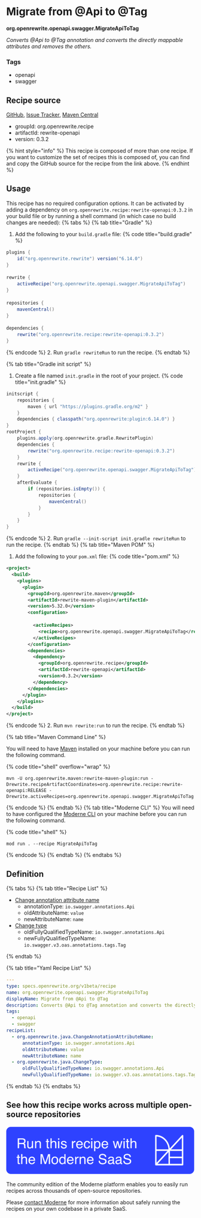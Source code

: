 # Migrate from @Api to @Tag

**org.openrewrite.openapi.swagger.MigrateApiToTag**

_Converts @Api to @Tag annotation and converts the directly mappable attributes and removes the others._

### Tags

* openapi
* swagger

## Recipe source

[GitHub](https://github.com/openrewrite/rewrite-openapi/blob/main/src/main/resources/META-INF/rewrite/swagger-2.yml), [Issue Tracker](https://github.com/openrewrite/rewrite-openapi/issues), [Maven Central](https://central.sonatype.com/artifact/org.openrewrite.recipe/rewrite-openapi/0.3.2/jar)

* groupId: org.openrewrite.recipe
* artifactId: rewrite-openapi
* version: 0.3.2

{% hint style="info" %}
This recipe is composed of more than one recipe. If you want to customize the set of recipes this is composed of, you can find and copy the GitHub source for the recipe from the link above.
{% endhint %}

## Usage

This recipe has no required configuration options. It can be activated by adding a dependency on `org.openrewrite.recipe:rewrite-openapi:0.3.2` in your build file or by running a shell command (in which case no build changes are needed): 
{% tabs %}
{% tab title="Gradle" %}
1. Add the following to your `build.gradle` file:
{% code title="build.gradle" %}
```groovy
plugins {
    id("org.openrewrite.rewrite") version("6.14.0")
}

rewrite {
    activeRecipe("org.openrewrite.openapi.swagger.MigrateApiToTag")
}

repositories {
    mavenCentral()
}

dependencies {
    rewrite("org.openrewrite.recipe:rewrite-openapi:0.3.2")
}
```
{% endcode %}
2. Run `gradle rewriteRun` to run the recipe.
{% endtab %}

{% tab title="Gradle init script" %}
1. Create a file named `init.gradle` in the root of your project.
{% code title="init.gradle" %}
```groovy
initscript {
    repositories {
        maven { url "https://plugins.gradle.org/m2" }
    }
    dependencies { classpath("org.openrewrite:plugin:6.14.0") }
}
rootProject {
    plugins.apply(org.openrewrite.gradle.RewritePlugin)
    dependencies {
        rewrite("org.openrewrite.recipe:rewrite-openapi:0.3.2")
    }
    rewrite {
        activeRecipe("org.openrewrite.openapi.swagger.MigrateApiToTag")
    }
    afterEvaluate {
        if (repositories.isEmpty()) {
            repositories {
                mavenCentral()
            }
        }
    }
}
```
{% endcode %}
2. Run `gradle --init-script init.gradle rewriteRun` to run the recipe.
{% endtab %}
{% tab title="Maven POM" %}
1. Add the following to your `pom.xml` file:
{% code title="pom.xml" %}
```xml
<project>
  <build>
    <plugins>
      <plugin>
        <groupId>org.openrewrite.maven</groupId>
        <artifactId>rewrite-maven-plugin</artifactId>
        <version>5.32.0</version>
        <configuration>
          
          <activeRecipes>
            <recipe>org.openrewrite.openapi.swagger.MigrateApiToTag</recipe>
          </activeRecipes>
        </configuration>
        <dependencies>
          <dependency>
            <groupId>org.openrewrite.recipe</groupId>
            <artifactId>rewrite-openapi</artifactId>
            <version>0.3.2</version>
          </dependency>
        </dependencies>
      </plugin>
    </plugins>
  </build>
</project>
```
{% endcode %}
2. Run `mvn rewrite:run` to run the recipe.
{% endtab %}

{% tab title="Maven Command Line" %}

You will need to have [Maven](https://maven.apache.org/download.cgi) installed on your machine before you can run the following command.

{% code title="shell" overflow="wrap" %}
```shell
mvn -U org.openrewrite.maven:rewrite-maven-plugin:run -Drewrite.recipeArtifactCoordinates=org.openrewrite.recipe:rewrite-openapi:RELEASE -Drewrite.activeRecipes=org.openrewrite.openapi.swagger.MigrateApiToTag 
```
{% endcode %}
{% endtab %}
{% tab title="Moderne CLI" %}
You will need to have configured the [Moderne CLI](https://docs.moderne.io/moderne-cli/cli-intro) on your machine before you can run the following command.

{% code title="shell" %}
```shell
mod run . --recipe MigrateApiToTag
```
{% endcode %}
{% endtab %}
{% endtabs %}

## Definition

{% tabs %}
{% tab title="Recipe List" %}
* [Change annotation attribute name](../../java/changeannotationattributename.md)
  * annotationType: `io.swagger.annotations.Api`
  * oldAttributeName: `value`
  * newAttributeName: `name`
* [Change type](../../java/changetype.md)
  * oldFullyQualifiedTypeName: `io.swagger.annotations.Api`
  * newFullyQualifiedTypeName: `io.swagger.v3.oas.annotations.tags.Tag`

{% endtab %}

{% tab title="Yaml Recipe List" %}
```yaml
---
type: specs.openrewrite.org/v1beta/recipe
name: org.openrewrite.openapi.swagger.MigrateApiToTag
displayName: Migrate from @Api to @Tag
description: Converts @Api to @Tag annotation and converts the directly mappable attributes and removes the others.
tags:
  - openapi
  - swagger
recipeList:
  - org.openrewrite.java.ChangeAnnotationAttributeName:
      annotationType: io.swagger.annotations.Api
      oldAttributeName: value
      newAttributeName: name
  - org.openrewrite.java.ChangeType:
      oldFullyQualifiedTypeName: io.swagger.annotations.Api
      newFullyQualifiedTypeName: io.swagger.v3.oas.annotations.tags.Tag

```
{% endtab %}
{% endtabs %}

## See how this recipe works across multiple open-source repositories

[![Moderne Link Image](/.gitbook/assets/ModerneRecipeButton.png)](https://app.moderne.io/recipes/org.openrewrite.openapi.swagger.MigrateApiToTag)

The community edition of the Moderne platform enables you to easily run recipes across thousands of open-source repositories.

Please [contact Moderne](https://moderne.io/product) for more information about safely running the recipes on your own codebase in a private SaaS.

